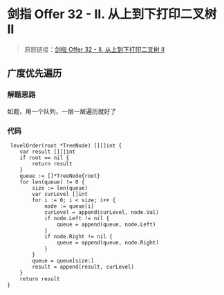 # 剑指 Offer 32 - II. 从上到下打印二叉树 II
> 原题链接：[剑指 Offer 32 - II. 从上到下打印二叉树 II](https://leetcode-cn.com/problems/cong-shang-dao-xia-da-yin-er-cha-shu-ii-lcof/)
## 广度优先遍历
### 解题思路
如题，用一个队列，一层一层遍历就好了
### 代码
```golang
 levelOrder(root *TreeNode) [][]int {
	var result [][]int
	if root == nil {
		return result
	}
	queue := []*TreeNode{root}
	for len(queue) != 0 {
		size := len(queue)
		var curLevel []int
		for i := 0; i < size; i++ {
			node := queue[i]
			curLevel = append(curLevel, node.Val)
			if node.Left != nil {
				queue = append(queue, node.Left)
			}
			if node.Right != nil {
				queue = append(queue, node.Right)
			}
		}
		queue = queue[size:]
		result = append(result, curLevel)
	}
	return result
}
```